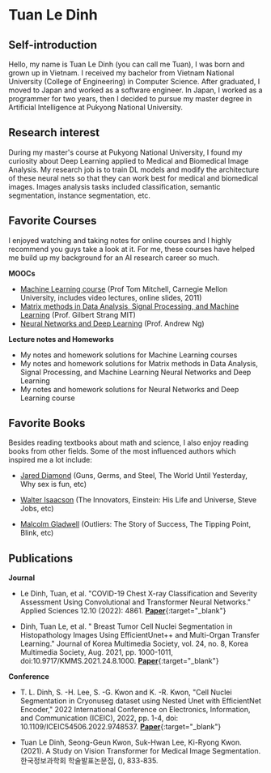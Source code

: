 Tuan Le Dinh
======

Self-introduction
---------
Hello, my name is Tuan Le Dinh (you can call me Tuan), I was born and grown up in Vietnam. I received my bachelor from Vietnam National University (College of Engineering) in Computer Science. After graduated, I moved to Japan and worked as a software engineer. In Japan, I worked as a programmer for two years, then I decided to pursue my master degree in Artificial Intelligence at Pukyong National University.


Research interest
---------
During my master's course at Pukyong National University, I found my curiosity about Deep Learning applied to Medical and Biomedical Image Analysis. My research job is to train DL models and modify the architecture of these neural nets so that they can work best for medical and biomedical images. Images analysis tasks included classification, semantic segmentation, instance segmentation, etc.

Favorite Courses
---------

I enjoyed watching and taking notes for online courses and I highly recommend you guys take a look at it. For me, these courses have helped me build up my background for an AI research career so much.

**MOOCs**
- [Machine Learning course](http://www.cs.cmu.edu/~tom/10701_sp11/) (Prof Tom Mitchell, Carnegie Mellon University, includes video lectures, online slides, 2011)
- [Matrix methods in Data Analysis, Signal Processing, and Machine Learning](https://ocw.mit.edu/courses/18-065-matrix-methods-in-data-analysis-signal-processing-and-machine-learning-spring-2018/) (Prof. Gilbert Strang MIT)
- [Neural Networks and Deep Learning](https://www.coursera.org/learn/neural-networks-deep-learning) (Prof. Andrew Ng)

**Lecture notes and Homeworks**
- My notes and homework solutions for Machine Learning courses
- My notes and homework solutions for Matrix methods in Data Analysis, Signal Processing, and Machine Learning Neural Networks and Deep Learning
- My notes and homework solutions for Neural Networks and Deep Learning course


Favorite Books
---------
Besides reading textbooks about math and science, I also enjoy reading books from other fields. Some of the most influenced authors which inspired me a lot include:

- [Jared Diamond](https://en.wikipedia.org/wiki/Jared_Diamond) (Guns, Germs, and Steel, The World Until Yesterday, Why sex is fun, etc)

- [Walter Isaacson](https://en.wikipedia.org/wiki/Walter_Isaacson) (The Innovators, Einstein: His Life and Universe, Steve Jobs, etc)

- [Malcolm Gladwell](https://en.wikipedia.org/wiki/Malcolm_Gladwell) (Outliers: The Story of Success, The Tipping Point, Blink, etc)

Publications
---------
**Journal**

- Le Dinh, Tuan, et al. "COVID-19 Chest X-ray Classification and Severity Assessment Using Convolutional and Transformer Neural Networks." Applied Sciences 12.10 (2022): 4861. [**Paper**](https://doi.org/10.3390/app12104861){:target="_blank"}

- Dinh, Tuan Le, et al. " Breast Tumor Cell Nuclei Segmentation in Histopathology Images Using EfficientUnet++ and Multi-Organ Transfer Learning." Journal of Korea Multimedia Society, vol. 24, no. 8, Korea Multimedia Society, Aug. 2021, pp. 1000-1011, doi:10.9717/KMMS.2021.24.8.1000. [**Paper**](https://doi.org/10.9717/kmms.2021.24.8.1000){:target="_blank"}

**Conference**

- T. L. Dinh, S. -H. Lee, S. -G. Kwon and K. -R. Kwon, "Cell Nuclei Segmentation in Cryonuseg dataset using Nested Unet with EfficientNet Encoder," 2022 International Conference on Electronics, Information, and Communication (ICEIC), 2022, pp. 1-4, doi: 10.1109/ICEIC54506.2022.9748537. [**Paper**](https://doi.org/10.1109/ICEIC54506.2022.9748537){:target="_blank"}

- Tuan Le Dinh, Seong-Geun Kwon, Suk-Hwan Lee, Ki-Ryong Kwon. (2021). A Study on Vision Transformer for Medical Image Segmentation. 한국정보과학회 학술발표논문집, (), 833-835.